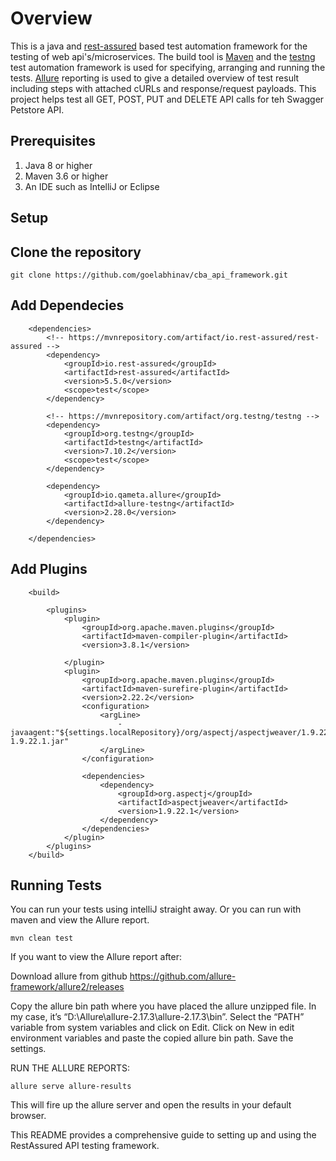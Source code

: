 # Overview
This is a java and [rest-assured](https://rest-assured.io/) based test automation framework for the testing of web api's/microservices.
The build tool is [Maven](https://maven.apache.org/) and the [testng](https://testng.org/doc/) test automation framework is used for specifying, arranging and running the tests.
[Allure](https://docs.qameta.io/allure/) reporting is used to give a detailed overview of test result including steps with attached cURLs and response/request payloads.
This project helps test all GET, POST, PUT and DELETE API calls for teh Swagger Petstore API.

## Prerequisites
1. Java 8 or higher
2. Maven 3.6 or higher
3. An IDE such as IntelliJ or Eclipse

## Setup

## Clone the repository
``````
git clone https://github.com/goelabhinav/cba_api_framework.git
``````
## Add Dependecies
````
    <dependencies>
        <!-- https://mvnrepository.com/artifact/io.rest-assured/rest-assured -->
        <dependency>
            <groupId>io.rest-assured</groupId>
            <artifactId>rest-assured</artifactId>
            <version>5.5.0</version>
            <scope>test</scope>
        </dependency>

        <!-- https://mvnrepository.com/artifact/org.testng/testng -->
        <dependency>
            <groupId>org.testng</groupId>
            <artifactId>testng</artifactId>
            <version>7.10.2</version>
            <scope>test</scope>
        </dependency>

        <dependency>
            <groupId>io.qameta.allure</groupId>
            <artifactId>allure-testng</artifactId>
            <version>2.28.0</version>
        </dependency>

    </dependencies>

````
## Add Plugins
````
    <build>

        <plugins>
            <plugin>
                <groupId>org.apache.maven.plugins</groupId>
                <artifactId>maven-compiler-plugin</artifactId>
                <version>3.8.1</version>

            </plugin>
            <plugin>
                <groupId>org.apache.maven.plugins</groupId>
                <artifactId>maven-surefire-plugin</artifactId>
                <version>2.22.2</version>
                <configuration>
                    <argLine>
                        -javaagent:"${settings.localRepository}/org/aspectj/aspectjweaver/1.9.22.1/aspectjweaver-1.9.22.1.jar"
                    </argLine>
                </configuration>

                <dependencies>
                    <dependency>
                        <groupId>org.aspectj</groupId>
                        <artifactId>aspectjweaver</artifactId>
                        <version>1.9.22.1</version>
                    </dependency>
                </dependencies>
            </plugin>
        </plugins>
    </build>
````

## Running Tests
You can run your tests using intelliJ straight away.
Or you can run with maven and view the Allure report.
```
mvn clean test
```
If you want to view the Allure report after:

Download allure from github https://github.com/allure-framework/allure2/releases

Copy the allure bin path where you have placed the allure unzipped file. In my case, it’s “D:\Allure\allure-2.17.3\allure-2.17.3\bin”. Select the “PATH” variable from system variables and click on Edit. Click on New in edit environment variables and paste the copied allure bin path. Save the settings.

RUN THE ALLURE REPORTS:
```
allure serve allure-results
```
This will fire up the allure server and open the results in your default browser.

This README provides a comprehensive guide to setting up and using the RestAssured API testing framework.
